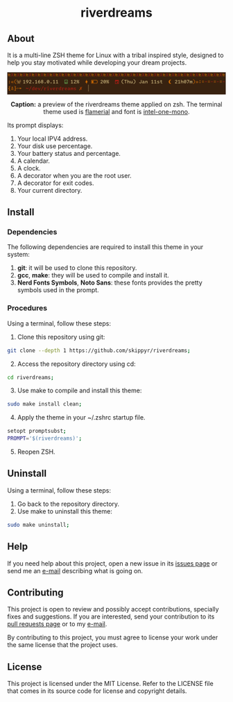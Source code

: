 <h1 align="center">riverdreams</h1>

## About

It is a multi-line ZSH theme for Linux with a tribal inspired style, designed to
help you stay motivated while developing your dream projects.

<img align="center" src="preview.png" />

<p align="center"><strong>Caption:</strong> a preview of the riverdreams theme
applied on zsh. The terminal theme used is
<a href="https://github.com/skippyr/flamerial">flamerial</a> and font is
<a href="https://github.com/intel/intel-one-mono">intel-one-mono</a>.</p>

Its prompt displays:

1. Your local IPV4 address.
2. Your disk use percentage.
3. Your battery status and percentage.
4. A calendar.
5. A clock.
6. A decorator when you are the root user.
7. A decorator for exit codes.
8. Your current directory.

## Install

### Dependencies

The following dependencies are required to install this theme in your system:

1. **git**: it will be used to clone this repository.
2. **gcc**, **make**: they will be used to compile and install it.
3. **Nerd Fonts Symbols**, **Noto Sans**: these fonts provides the pretty
   symbols used in the prompt.

### Procedures

Using a terminal, follow these steps:

1. Clone this repository using git:

```sh
git clone --depth 1 https://github.com/skippyr/riverdreams;
```

2. Access the repository directory using cd:

```sh
cd riverdreams;
```

3. Use make to compile and install this theme:

```sh
sudo make install clean;
```

4. Apply the theme in your ~/.zshrc startup file.

```sh
setopt promptsubst;
PROMPT='$(riverdreams)';
```

5. Reopen ZSH.

## Uninstall

Using a terminal, follow these steps:

1. Go back to the repository directory.
2. Use make to uninstall this theme:

```sh
sudo make uninstall;
```

## Help

If you need help about this project, open a new issue in its
[issues page](https://github.com/skippyr/riverdreams/issues) or send me an
[e-mail](mailto:skippyr.developer@gmail.com) describing what is going on.

## Contributing

This project is open to review and possibly accept contributions, specially
fixes and suggestions. If you are interested, send your contribution to its
[pull requests page](https://github.com/skippyr/riverdreams/pulls) or to my
[e-mail](mailto:skippyr.developer@gmail.com).

By contributing to this project, you must agree to license your work under the
same license that the project uses.

## License

This project is licensed under the MIT License. Refer to the LICENSE file that
comes in its source code for license and copyright details.
